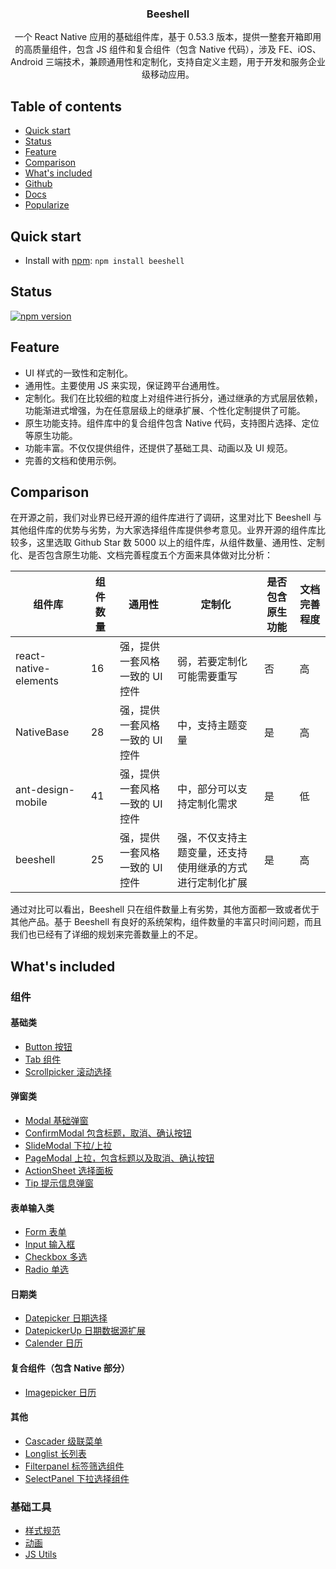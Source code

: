 <p align="center">
    <h3 align="center">Beeshell</h3>
    <p align="center">
    一个 React Native 应用的基础组件库，基于 0.53.3 版本，提供一整套开箱即用的高质量组件，包含 JS 组件和复合组件（包含 Native 代码），涉及 FE、iOS、Android 三端技术，兼顾通用性和定制化，支持自定义主题，用于开发和服务企业级移动应用。
    </p>
</p>

## Table of contents
- [Quick start](#quick-start)
- [Status](#status)
- [Feature](#feature)
- [Comparison](#comparison)
- [What's included](#whats-included)
- [Github](https://github.com/meituan/beeshell)
- [Docs](./docs/index.md)
- [Popularize](./docs/popularize.md)

## Quick start

- Install with [npm](https://www.npmjs.com/): `npm install beeshell`

## Status
[![npm version](https://img.shields.io/npm/v/beeshell.svg)](https://www.npmjs.com/package/beeshell)

## Feature

- UI 样式的一致性和定制化。
- 通用性。主要使用 JS 来实现，保证跨平台通用性。
- 定制化。我们在比较细的粒度上对组件进行拆分，通过继承的方式层层依赖，功能渐进式增强，为在任意层级上的继承扩展、个性化定制提供了可能。
- 原生功能支持。组件库中的复合组件包含 Native 代码，支持图片选择、定位等原生功能。
- 功能丰富。不仅仅提供组件，还提供了基础工具、动画以及 UI 规范。
- 完善的文档和使用示例。

## Comparison

在开源之前，我们对业界已经开源的组件库进行了调研，这里对比下 Beeshell 与其他组件库的优势与劣势，为大家选择组件库提供参考意见。业界开源的组件库比较多，这里选取 Github Star 数 5000 以上的组件库，从组件数量、通用性、定制化、是否包含原生功能、文档完善程度五个方面来具体做对比分析：

| 组件库 | 组件数量 |  通用性 | 定制化 | 是否包含原生功能 | 文档完善程度 |
| ---- | ---- | ---- | ---- | ---- | ---- |
| react-native-elements | 16 |  强，提供一套风格一致的 UI 控件 | 弱，若要定制化可能需要重写 | 否 | 高 |
| NativeBase | 28 | 强，提供一套风格一致的 UI 控件 | 中，支持主题变量 | 是 | 高 |
| ant-design-mobile | 41 | 强，提供一套风格一致的 UI 控件 | 中，部分可以支持定制化需求 | 是 | 低 |
| beeshell | 25 | 强，提供一套风格一致的 UI 控件 | 强，不仅支持主题变量，还支持使用继承的方式进行定制化扩展 | 是 | 高 |

通过对比可以看出，Beeshell 只在组件数量上有劣势，其他方面都一致或者优于其他产品。基于 Beeshell 有良好的系统架构，组件数量的丰富只时间问题，而且我们也已经有了详细的规划来完善数量上的不足。


## What's included

### 组件

#### 基础类
* [Button 按钮](./docs/components/Button.md)
* [Tab 组件](./docs/components/Tab.md)
* [Scrollpicker 滚动选择](./docs/components/Scrollpicker.md)

#### 弹窗类
* [Modal 基础弹窗](./docs/components/Modal.md)
* [ConfirmModal 包含标题，取消、确认按钮](./docs/components/ConfirmModal.md)
* [SlideModal 下拉/上拉](./docs/components/SlideModal.md)
* [PageModal 上拉，包含标题以及取消、确认按钮](./docs/components/PageModal.md)
* [ActionSheet 选择面板](./docs/components/Actionsheet.md)
* [Tip 提示信息弹窗](./docs/components/Tip.md)

#### 表单输入类
* [Form 表单](./docs/components/Form.md)
* [Input 输入框](./docs/components/Input.md)
* [Checkbox 多选](./docs/components/Checkbox.md)
* [Radio 单选](./docs/components/Radio.md)

#### 日期类
* [Datepicker 日期选择](./docs/components/Datepicker.md)
* [DatepickerUp 日期数据源扩展](./docs/components/DatepickerUp.md)
* [Calender 日历](./docs/components/Calendar.md)

#### 复合组件（包含 Native 部分）
* [Imagepicker 日历](./docs/components/Imagepicker.md)

#### 其他
* [Cascader 级联菜单](./docs/components/Cascader.md)
* [Longlist 长列表](./docs/components/Longlist.md)
* [Filterpanel 标签筛选组件](./docs/components/FilterPanel.md)
* [SelectPanel 下拉选择组件](./docs/components/SelectPanel.md)

### 基础工具
* [样式规范](./docs/common/styles.md)
* [动画](./docs/common/animations.md)
* [JS Utils](./docs/common/utils.md)
